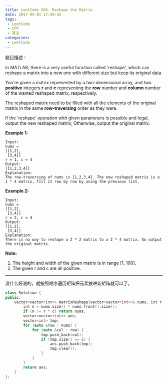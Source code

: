 ```yaml
---
title: LeetCode 566. Reshape the Matrix
date: 2017-05-01 17:59:42
tags:
 - LeetCode
 - CPP
 - 算法
categories:
 - LeetCode
---
```


题目描述：

In MATLAB, there is a very useful function called 'reshape', which can reshape a matrix into a new one with different size but keep its original data.

You're given a matrix represented by a two-dimensional array, and two **positive** integers **r** and **c** representing the **row** number and **column** number of the wanted reshaped matrix, respectively.

The reshaped matrix need to be filled with all the elements of the original matrix in the same **row-traversing** order as they were.

If the 'reshape' operation with given parameters is possible and legal, output the new reshaped matrix; Otherwise, output the original matrix.

**Example 1:**

```
Input: 
nums = 
[[1,2],
 [3,4]]
r = 1, c = 4
Output: 
[[1,2,3,4]]
Explanation:
The row-traversing of nums is [1,2,3,4]. The new reshaped matrix is a 1 * 4 matrix, fill it row by row by using the previous list.

```

**Example 2:**

```
Input: 
nums = 
[[1,2],
 [3,4]]
r = 2, c = 4
Output: 
[[1,2],
 [3,4]]
Explanation:
There is no way to reshape a 2 * 2 matrix to a 2 * 4 matrix. So output the original matrix.

```

**Note:**

1. The height and width of the given matrix is in range [1, 100].
2. The given r and c are all positive.

------------------------

没什么好说的，就按照顺序遍历矩阵把元素放进新矩阵就可以了。

<!-- more -->

```cpp
class Solution {
public:
    vector<vector<int>> matrixReshape(vector<vector<int>>& nums, int r, int c) {
        int n = nums.size() * nums.front().size();
        if (n != r * c) return nums;
        vector<vector<int>> ans;
        vector<int> tmp;
        for (auto &row : nums) {
            for (auto &col : row) {
                tmp.push_back(col);
                if (tmp.size() == c) {
                    ans.push_back(tmp);
                    tmp.clear();
                }
            }
        }
        return ans;
    }
};
```


